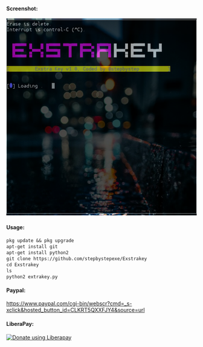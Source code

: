 #### Screenshot:
![](./Screenshoot.png)
#### Usage:
```
pkg update && pkg upgrade
apt-get install git
apt-get install python2
git clone https://github.com/stepbystepexe/Exstrakey
cd Exstrakey
ls
python2 extrakey.py
```
#### Paypal:
https://www.paypal.com/cgi-bin/webscr?cmd=_s-xclick&hosted_button_id=CLKRT5QXXFJY4&source=url
#### LiberaPay:
<noscript><a href="https://liberapay.com/stepbystepexe/donate"><img alt="Donate using Liberapay" src="https://liberapay.com/assets/widgets/donate.svg"></a></noscript>
